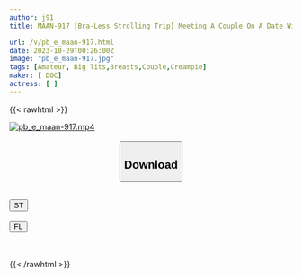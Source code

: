 ```yaml
---
author: j91
title: MAAN-917 [Bra-Less Strolling Trip] Meeting A Couple On A Date With Completely Out Nipples! Fuck Her Without A Bra In Front Of Him! ? Massage Her Marshmallow Boobs And Suck Her Exquisite Pussy! "I Took It~ Poi!" Remove The Rubber Band And Start Fucking! Couple’s Pure Love Sex From Deep Creampie! Don’t Miss Out On The Gorgeous Double Feature Www [Hello. ] [Nanami] (Momo Honda)

url: /v/pb_e_maan-917.html
date: 2023-10-29T00:26:00Z
image: "pb_e_maan-917.jpg"
tags: [Amateur, Big Tits,Breasts,Couple,Creampie]
maker: [ DOC]
actress: [ ]
---
```



{{< rawhtml >}}

<div class="video" data-videoid="ZyKMMZ3wJbfqpLy">
    <a href="javascript:;">
        <img src="https://my.j91.asia/v/pb_e_maan-917.jpg" width="WIDTH" height="HEIGHT" alt="pb_e_maan-917.mp4" loading="lazy">
    </a>
</div>

<script type="text/javascript" src="https://j91.asia/asset/on-demand-st.js"></script>

<br>
  <link rel="stylesheet" href="https://j91.asia/asset/bs5.css">
  
  <center>
  <button class="btn btn-primary" type="button" data-bs-toggle="collapse" data-bs-target=".multi-collapse" aria-expanded="false" aria-controls="multiCollapseExample1 multiCollapseExample2"><h2>Download</h2></button></center>
</p>
<div class="row">
  <div class="col">
    <div class="collapse multi-collapse" id="multiCollapseExample1">
      <div class="card card-body">
	      	      <br>
<div class="buttons">  
<a href="https://streamtape.to/v/ZyKMMZ3wJbfqpLy"><button class="btn-hover color-3"><i class="fa fa-download"></i> ST</button></a></div>
    </div>
  </div>
</div>
  <div class="col">
    <div class="collapse multi-collapse" id="multiCollapseExample2">
      <div class="card card-body">
	      <br>
<div class="buttons">
    <a href="https://filelions.online/f/yuvxjp5qzpol"><button class="btn-hover color-9"><i class="fa fa-download"></i> FL</button></a></div>
<br><br>
      </div>
    </div>
  </div>
</div>

{{< /rawhtml >}}
